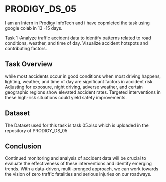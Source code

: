 # PRODIGY_DS_05
I am an Intern in Prodigy InfoTech and i have copmleted the task using google colab  in 13 -15 days. 

Task 1 :Analyze traffic accident data to identify patterns related to road conditions, weather, and time of day. Visualize accident hotspots and contributing factors.

## Task Overview
while most accidents occur in good conditions when most driving happens, lighting, weather, and time of day are significant factors in accident risk. Adjusting for exposure, night driving, adverse weather, and certain geographic regions show elevated accident rates. Targeted interventions in these high-risk situations could yield safety improvements.

## Dataset
The Dataset used for this task is task 05.xlsx which is uploaded in the repository of PRODIGY_DS_05

## Conclusion
Continued monitoring and analysis of accident data will be crucial to evaluate the effectiveness of these interventions and identify emerging trends. With a data-driven, multi-pronged approach, we can work towards the vision of zero traffic fatalities and serious injuries on our roadways.
